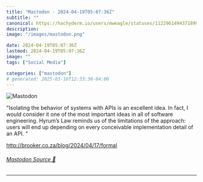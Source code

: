 ```yaml
---
title: "Mastodon - 2024-04-19T05:07:36Z"
subtitle: ""
canonical: https://hachyderm.io/users/mweagle/statuses/112296149437189918
description:
image: "/images/mastodon.png"

date: 2024-04-19T05:07:36Z
lastmod: 2024-04-19T05:07:36Z
image: ""
tags: ["Social Media"]

categories: ["mastodon"]
# generated: 2025-03-16T12:33:30-04:00
---
```

![Mastodon](/images/mastodon.png)

<p>&quot;Isolating the behavior of systems with APIs is an excellent idea. In fact, I would consider it one of the most important ideas in all of software engineering. Hyrum’s Law reminds us of the limitations of the approach: users will end up depending on every conceivable implementation detail of an API. “</p><p><a href="http://brooker.co.za/blog/2024/04/17/formal" target="_blank" rel="nofollow noopener noreferrer" translate="no"><span class="invisible">http://</span><span class="ellipsis">brooker.co.za/blog/2024/04/17/</span><span class="invisible">formal</span></a></p>


###### [Mastodon Source 🐘](https://hachyderm.io/@mweagle/112296149437189918)

___
